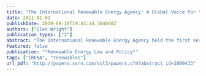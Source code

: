 ```yaml
---
title: "The International Renewable Energy Agency: A Global Voice for the Renewable Energy Era?"
date: 2011-01-01
publishDate: 2019-09-18T19:43:14.384660Z
authors: ["Glen Wright"]
publication_types: ["2"]
abstract: "The International Renewable Energy Agency held the first session of its Assembly as a fully-fledged international organisation in April 2011. This article aims to introduce the Agency and provide a basis for ongoing academic comment, discussion and analysis as the Agency establishes itself and progresses its substantive work. The paper will briefly outline the origins of the Agency, its institutional arrangements and key elements of its Statute, and consider the first budget and work programme. The paper will note some points of interest that warrant further discussion before outlining the Agency's activities to date and assessing the potential contribution the Agency can make to the development of renewables."
featured: false
publication: "*Renewable Energy Law and Policy*"
tags: ["IRENA", "renewables"]
url_pdf: "http://papers.ssrn.com/sol3/papers.cfm?abstract_id=2000433"
---
```


